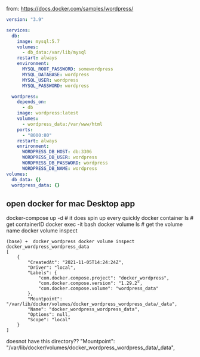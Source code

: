 from: https://docs.docker.com/samples/wordpress/

```docker-compose.yml
version: "3.9"

services:
  db:
    image: mysql:5.7
    volumes:
      - db_data:/var/lib/mysql
    restart: always
    environment:
      MYSQL_ROOT_PASSWORD: somewordpress
      MYSQL_DATABASE: wordpress
      MYSQL_USER: wordpress
      MYSQL_PASSWORD: wordpress

  wordpress:
    depends_on:
      - db
    image: wordpress:latest
    volumes:
      - wordpress_data:/var/www/html
    ports:
      - "8000:80"
    restart: always
    enrironment:
      WORDPRESS_DB_HOST: db:3306
      WORDPRESS_DB_USER: wordpress
      WORDPRESS_DB_PASSWORD: wordpress
      WORDPRESS_DB_NAME: wordpress
volumes:
  db_data: {}
  wordpress_data: {}

```

## open docker for mac Desktop app
docker-compose up -d  # it does spin up every quickly
docker container ls # get containerID
docker exec -it <wordexpressContainerID> bash
docker volume ls       # get the volume name
docker volume inspect <volumeName>

```shell
(base) ➜  docker_wordpress docker volume inspect docker_wordpress_wordpress_data
[
    {
        "CreatedAt": "2021-11-05T14:24:24Z",
        "Driver": "local",
        "Labels": {
            "com.docker.compose.project": "docker_wordpress",
            "com.docker.compose.version": "1.29.2",
            "com.docker.compose.volume": "wordpress_data"
        },
        "Mountpoint": "/var/lib/docker/volumes/docker_wordpress_wordpress_data/_data",
        "Name": "docker_wordpress_wordpress_data",
        "Options": null,
        "Scope": "local"
    }
]
```

doesnot have this directory??
  "Mountpoint": "/var/lib/docker/volumes/docker_wordpress_wordpress_data/_data",
